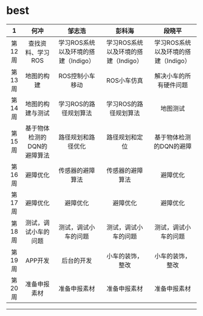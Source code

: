 # best
1 | 何冲 | 邹志浩 | 彭科海 | 段晓平 | 
:-:|:-:|:-:|:-:|:-:|
第12周 | 查找资料、学习ROS| 学习ROS系统以及环境的搭建（Indigo）| 学习ROS系统以及环境的搭建（Indigo）| 学习ROS系统以及环境的搭建（Indigo）|
第13周 | 地图的构建 | ROS控制小车移动 | ROS小车仿真 | 解决小车的所有硬件问题|
第14周 |地图的构建与测试|学习ROS的路径规划算法|学习ROS的路径规划算法|地图测试|
第15周 |基于物体检测的DQN的避障算法|路径规划和路径优化|路径规划和定位|基于物体检测的DQN的避障|
第16周 |避障优化|传感器的避障算法|传感器的避障算法|避障优化|
第17周 |避障优化|避障优化|避障优化|避障优化|
第18周 |测试，调试小车的问题|测试，调试小车的问题|测试，调试小车的问题|测试，调试小车的问题|
第19周 |APP开发|后台的开发|小车的装饰，整改|小车的装饰，整改|
第20周 |准备申报素材|准备申报素材|准备申报素材|准备申报素材|
---
